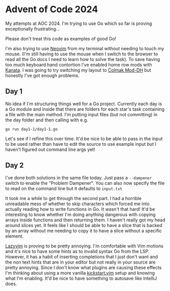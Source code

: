 # Advent of Code 2024

My attempts at AOC 2024. I'm trying to use Go which so far is proving exceptionally frustrating...

Please don't treat this code as examples of good Go!

I'm also trying to use [Neovim](https://neovim.io) from my terminal without needing to touch my mouse. (I'm still having to use the mouse when I switch to the browser to read all the Go docs I need to learn how to solve the task).
To save having too much keyboard hand contortion I've enabled home row mods with [Kanata](https://github.com/jtroo/kanata). I was going to try switching my layout to [Colmak Mod-DH](https://colemakmods.github.io/mod-dh/) but honestly I've got enough problems.
## Day 1
No idea if I'm structuring things well for a Go project. Currently each day is a Go module and inside that there are folders for each star's task containing a file with the main method. I'm putting input files (but not committing) in the day folder and then calling with e.g.
```
go run day1-1/day1-1.go
```
Let's see if I refine this over time. It'd be nice to be able to pass in the input to be used rather than have to edit the source to use example input but I haven't figured out command line args yet!

## Day 2
I've done both solutions in the same file today. Just pass a `--dampener` switch to enable the "Problem Dampener". You can also now specify the file to read on the command line but it defaults to `input.txt`

It took me a while to get through the second part. I had a horrible unreadable mess of whether to skip characters which forced me into actually reading how to write functions in Go. It wasn't that hard! It'd be interesting to know whether I'm doing anything dangerous with copying arrays inside functions and then returning them. I haven't really got my head around slices yet. It feels like I should be able to have a slice that is backed by an array without me needing to copy it to have a slice without a specific element.

[Lazyvim](https://www.lazyvim.org) is proving to be pretty annoying. I'm comfortable with Vim motions and it's nice to have some hints as to invalid syntax Go from the LSP. However, it has a habit of inserting completions that I just don't want and the non text hints that are in your editor but not really in your source are pretty annoying. Since I don't know what plugins are causing these effects I'm thinking about using a more vanilla [kickstart.vim](https://github.com/nvim-lua/kickstart.nvim) setup and knowing what I'm enabling. It'd be nice to have something to autosave like IntelliJ does.
